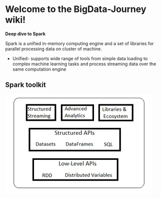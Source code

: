 # Welcome to the BigData-Journey wiki!

**Deep dive to Spark**

Spark is a unified in-memory computing engine and a set of libraries for parallel processing data on cluster of machine.

- Unified- supports wide range of tools from simple data loading to complex machine learning tasks and process streaming data over the same computation engine

## Spark toolkit

![](https://github.com/muthuv11/BigData-Journey/blob/master/Src-Images/01-Sparks%20toolkit.jpg)





